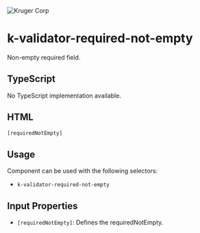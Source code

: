 ![Kruger Corp](https://img.shields.io/badge/Kruger_Corp_®-Copyright_2022-blue)

# k-validator-required-not-empty

Non-empty required field.

## TypeScript

No TypeScript implementation available.

## HTML

```html
[requiredNotEmpty]
```

## Usage

Component can be used with the following selectors:

* `k-validator-required-not-empty`

## Input Properties

* `[requiredNotEmpty]`: Defines the requiredNotEmpty.

